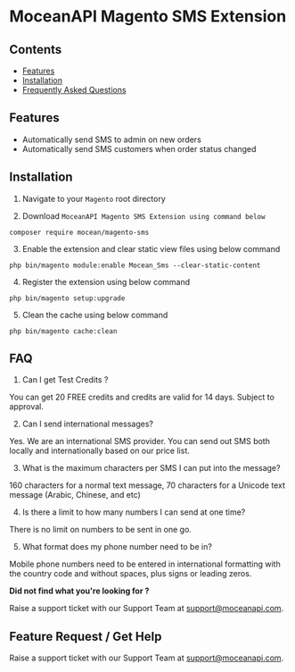 # MoceanAPI Magento SMS Extension

## Contents
- [Features](#features)
- [Installation](#installation)
- [Frequently Asked Questions](#faq)

## Features
- Automatically send SMS to admin on new orders
- Automatically send SMS customers when order status changed

## Installation

1. Navigate to your `Magento` root directory

2. Download `MoceanAPI Magento SMS Extension using command below`

`composer require mocean/magento-sms`

3. Enable the extension and clear static view files using below command

`php bin/magento module:enable Mocean_Sms --clear-static-content`

4. Register the extension using below command

`php bin/magento setup:upgrade`

5. Clean the cache using below command

`php bin/magento cache:clean`

## FAQ
1. Can I get Test Credits ?

You can get 20 FREE credits and credits are valid for 14 days. Subject to approval.

2. Can I send international messages?

Yes. We are an international SMS provider. You can send out SMS both locally and internationally based on our price list.

3. What is the maximum characters per SMS I can put into the message?

160 characters for a normal text message, 70 characters for a Unicode text message (Arabic, Chinese, and etc)

4. Is there a limit to how many numbers I can send at one time?

There is no limit on numbers to be sent in one go.

5. What format does my phone number need to be in?

Mobile phone numbers need to be entered in international formatting with the country code and without spaces, plus signs or leading zeros.

**Did not find what you're looking for ?**

Raise a support ticket with our Support Team at support@moceanapi.com.

## Feature Request / Get Help
Raise a support ticket with our Support Team at support@moceanapi.com.

